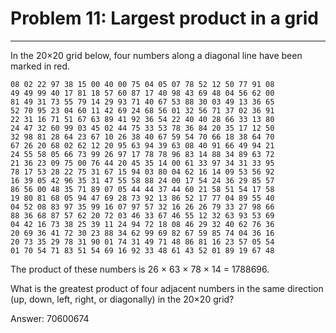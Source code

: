 # Problem 11: Largest product in a grid
-----
In the 20×20 grid below, four numbers along a diagonal line have been marked in red.

>
	08 02 22 97 38 15 00 40 00 75 04 05 07 78 52 12 50 77 91 08
	49 49 99 40 17 81 18 57 60 87 17 40 98 43 69 48 04 56 62 00
	81 49 31 73 55 79 14 29 93 71 40 67 53 88 30 03 49 13 36 65
	52 70 95 23 04 60 11 42 69 24 68 56 01 32 56 71 37 02 36 91
	22 31 16 71 51 67 63 89 41 92 36 54 22 40 40 28 66 33 13 80
	24 47 32 60 99 03 45 02 44 75 33 53 78 36 84 20 35 17 12 50
	32 98 81 28 64 23 67 10 26 38 40 67 59 54 70 66 18 38 64 70
	67 26 20 68 02 62 12 20 95 63 94 39 63 08 40 91 66 49 94 21
	24 55 58 05 66 73 99 26 97 17 78 78 96 83 14 88 34 89 63 72
	21 36 23 09 75 00 76 44 20 45 35 14 00 61 33 97 34 31 33 95
	78 17 53 28 22 75 31 67 15 94 03 80 04 62 16 14 09 53 56 92
	16 39 05 42 96 35 31 47 55 58 88 24 00 17 54 24 36 29 85 57
	86 56 00 48 35 71 89 07 05 44 44 37 44 60 21 58 51 54 17 58
	19 80 81 68 05 94 47 69 28 73 92 13 86 52 17 77 04 89 55 40
	04 52 08 83 97 35 99 16 07 97 57 32 16 26 26 79 33 27 98 66
	88 36 68 87 57 62 20 72 03 46 33 67 46 55 12 32 63 93 53 69
	04 42 16 73 38 25 39 11 24 94 72 18 08 46 29 32 40 62 76 36
	20 69 36 41 72 30 23 88 34 62 99 69 82 67 59 85 74 04 36 16
	20 73 35 29 78 31 90 01 74 31 49 71 48 86 81 16 23 57 05 54
	01 70 54 71 83 51 54 69 16 92 33 48 61 43 52 01 89 19 67 48

The product of these numbers is 26 × 63 × 78 × 14 = 1788696.

What is the greatest product of four adjacent numbers in the same direction (up, down, left, right, or diagonally) in the 20×20 grid?

Answer: 70600674
